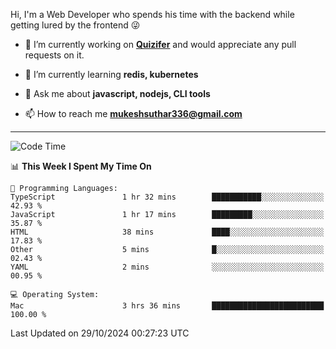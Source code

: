 Hi, I'm a Web Developer who spends his time with the backend while getting lured by the frontend 😜

- 🔭 I’m currently working on **[Quizifer](https://github.com/SutharMukesh/Quizifer/)** and would appreciate any pull requests on it.

- 🌱 I’m currently learning **redis, kubernetes**

- 💬 Ask me about **javascript, nodejs, CLI tools**

- 📫 How to reach me **mukeshsuthar336@gmail.com**

---
<!--START_SECTION:waka-->
![Code Time](http://img.shields.io/badge/Code%20Time-3%2C172%20hrs%205%20mins-blue)

📊 **This Week I Spent My Time On** 

```text
💬 Programming Languages: 
TypeScript               1 hr 32 mins        ███████████░░░░░░░░░░░░░░   42.93 % 
JavaScript               1 hr 17 mins        █████████░░░░░░░░░░░░░░░░   35.87 % 
HTML                     38 mins             ████░░░░░░░░░░░░░░░░░░░░░   17.83 % 
Other                    5 mins              █░░░░░░░░░░░░░░░░░░░░░░░░   02.43 % 
YAML                     2 mins              ░░░░░░░░░░░░░░░░░░░░░░░░░   00.95 % 

💻 Operating System: 
Mac                      3 hrs 36 mins       █████████████████████████   100.00 % 
```


 Last Updated on 29/10/2024 00:27:23 UTC
<!--END_SECTION:waka-->
